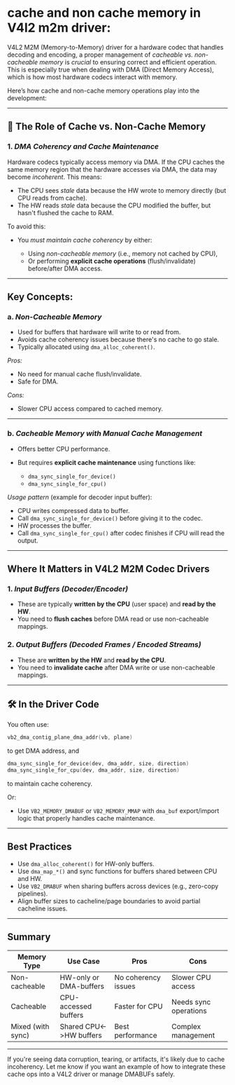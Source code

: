 # cache and non cache memory in V4l2 m2m driver:


V4L2 M2M (Memory-to-Memory) driver for a hardware codec that handles decoding and encoding, a proper 
management of *cacheable vs. non-cacheable memory* is *crucial* to ensuring correct and efficient operation. 
This is especially true when dealing with DMA (Direct Memory Access), which is how most hardware codecs 
interact with memory.

Here’s how cache and non-cache memory operations play into the development:

---

## 🔧 The Role of Cache vs. Non-Cache Memory

### 1. *DMA Coherency and Cache Maintenance*

Hardware codecs typically access memory via DMA. If the CPU caches the same memory region that the hardware 
accesses via DMA, the data may become *incoherent*. This means:

* The CPU sees *stale* data because the HW wrote to memory directly (but CPU reads from cache).
* The HW reads *stale* data because the CPU modified the buffer, but hasn't flushed the cache to RAM.

To avoid this:

* You *must maintain cache coherency* by either:

  * Using *non-cacheable memory* (i.e., memory not cached by CPU),
  * Or performing **explicit cache operations** (flush/invalidate) before/after DMA access.

---

## Key Concepts:

### a. *Non-Cacheable Memory*

* Used for buffers that hardware will write to or read from.
* Avoids cache coherency issues because there's no cache to go stale.
* Typically allocated using `dma_alloc_coherent()`.

*Pros:*

* No need for manual cache flush/invalidate.
* Safe for DMA.

*Cons:*

* Slower CPU access compared to cached memory.

---

### b. *Cacheable Memory with Manual Cache Management*

* Offers better CPU performance.
* But requires **explicit cache maintenance** using functions like:

  * `dma_sync_single_for_device()`
  * `dma_sync_single_for_cpu()`

*Usage pattern* (example for decoder input buffer):

* CPU writes compressed data to buffer.
* Call `dma_sync_single_for_device()` before giving it to the codec.
* HW processes the buffer.
* Call `dma_sync_single_for_cpu()` after codec finishes if CPU will read the output.

---

## Where It Matters in V4L2 M2M Codec Drivers

### 1. *Input Buffers (Decoder/Encoder)*

* These are typically **written by the CPU** (user space) and **read by the HW**.
* You need to **flush caches** before DMA read or use non-cacheable mappings.

### 2. *Output Buffers (Decoded Frames / Encoded Streams)*

* These are **written by the HW** and **read by the CPU**.
* You need to **invalidate cache** after DMA write or use non-cacheable mappings.

---

## 🛠️ In the Driver Code

You often use:

```c
vb2_dma_contig_plane_dma_addr(vb, plane)
```

to get DMA address, and

```c
dma_sync_single_for_device(dev, dma_addr, size, direction)
dma_sync_single_for_cpu(dev, dma_addr, size, direction)
```

to maintain cache coherency.

Or:

* Use `VB2_MEMORY_DMABUF` or `VB2_MEMORY_MMAP` with `dma_buf` export/import logic that properly handles 
  cache maintenance.

---

##  Best Practices

* Use `dma_alloc_coherent()` for HW-only buffers.
* Use `dma_map_*()` and sync functions for buffers shared between CPU and HW.
* Use `VB2_DMABUF` when sharing buffers across devices (e.g., zero-copy pipelines).
* Align buffer sizes to cacheline/page boundaries to avoid partial cacheline issues.

---

##  Summary

| Memory Type       | Use Case                | Pros                | Cons                  |
| ----------------- | ----------------------- | ------------------- | --------------------- |
| Non-cacheable     | HW-only or DMA-buffers  | No coherency issues | Slower CPU access     |
| Cacheable         | CPU-accessed buffers    | Faster for CPU      | Needs sync operations |
| Mixed (with sync) | Shared CPU<->HW buffers | Best performance    | Complex management    |

---

If you're seeing data corruption, tearing, or artifacts, it's likely due to cache incoherency. Let me know if you want an example of how to integrate these cache ops into a V4L2 driver or manage DMABUFs safely.
